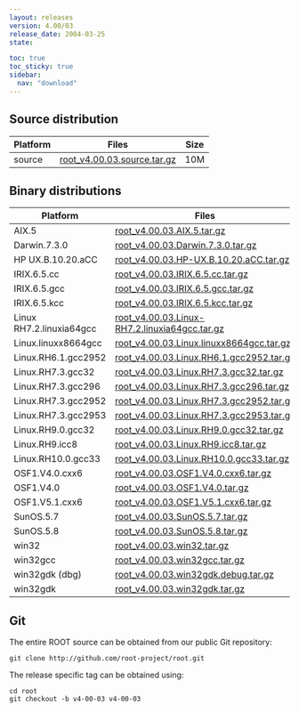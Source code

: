 ```yaml
---
layout: releases
version: 4.00/03
release_date: 2004-03-25
state:

toc: true
toc_sticky: true
sidebar:
  nav: "download"
---
```



## Source distribution

| Platform       | Files | Size |
|-----------|-------|-----|
| source | [root_v4.00.03.source.tar.gz](https://root.cern.ch/download/root_v4.00.03.source.tar.gz) |  10M |


## Binary distributions

| Platform       | Files | Size |
|-----------|-------|-----|
| AIX.5 | [root_v4.00.03.AIX.5.tar.gz](https://root.cern.ch/download/root_v4.00.03.AIX.5.tar.gz) |  20M |
| Darwin.7.3.0 | [root_v4.00.03.Darwin.7.3.0.tar.gz](https://root.cern.ch/download/root_v4.00.03.Darwin.7.3.0.tar.gz) |  31M |
| HP UX.B.10.20.aCC | [root_v4.00.03.HP-UX.B.10.20.aCC.tar.gz](https://root.cern.ch/download/root_v4.00.03.HP-UX.B.10.20.aCC.tar.gz) |  22M |
| IRIX.6.5.cc | [root_v4.00.03.IRIX.6.5.cc.tar.gz](https://root.cern.ch/download/root_v4.00.03.IRIX.6.5.cc.tar.gz) |  21M |
| IRIX.6.5.gcc | [root_v4.00.03.IRIX.6.5.gcc.tar.gz](https://root.cern.ch/download/root_v4.00.03.IRIX.6.5.gcc.tar.gz) |  25M |
| IRIX.6.5.kcc | [root_v4.00.03.IRIX.6.5.kcc.tar.gz](https://root.cern.ch/download/root_v4.00.03.IRIX.6.5.kcc.tar.gz) |  18M |
| Linux RH7.2.linuxia64gcc | [root_v4.00.03.Linux-RH7.2.linuxia64gcc.tar.gz](https://root.cern.ch/download/root_v4.00.03.Linux-RH7.2.linuxia64gcc.tar.gz) |  18M |
| Linux.linuxx8664gcc | [root_v4.00.03.Linux.linuxx8664gcc.tar.gz](https://root.cern.ch/download/root_v4.00.03.Linux.linuxx8664gcc.tar.gz) |  14M |
| Linux.RH6.1.gcc2952 | [root_v4.00.03.Linux.RH6.1.gcc2952.tar.gz](https://root.cern.ch/download/root_v4.00.03.Linux.RH6.1.gcc2952.tar.gz) |  17M |
| Linux.RH7.3.gcc32 | [root_v4.00.03.Linux.RH7.3.gcc32.tar.gz](https://root.cern.ch/download/root_v4.00.03.Linux.RH7.3.gcc32.tar.gz) |  16M |
| Linux.RH7.3.gcc296 | [root_v4.00.03.Linux.RH7.3.gcc296.tar.gz](https://root.cern.ch/download/root_v4.00.03.Linux.RH7.3.gcc296.tar.gz) |  18M |
| Linux.RH7.3.gcc2952 | [root_v4.00.03.Linux.RH7.3.gcc2952.tar.gz](https://root.cern.ch/download/root_v4.00.03.Linux.RH7.3.gcc2952.tar.gz) |  18M |
| Linux.RH7.3.gcc2953 | [root_v4.00.03.Linux.RH7.3.gcc2953.tar.gz](https://root.cern.ch/download/root_v4.00.03.Linux.RH7.3.gcc2953.tar.gz) |  18M |
| Linux.RH9.0.gcc32 | [root_v4.00.03.Linux.RH9.0.gcc32.tar.gz](https://root.cern.ch/download/root_v4.00.03.Linux.RH9.0.gcc32.tar.gz) |  16M |
| Linux.RH9.icc8 | [root_v4.00.03.Linux.RH9.icc8.tar.gz](https://root.cern.ch/download/root_v4.00.03.Linux.RH9.icc8.tar.gz) |  20M |
| Linux.RH10.0.gcc33 | [root_v4.00.03.Linux.RH10.0.gcc33.tar.gz](https://root.cern.ch/download/root_v4.00.03.Linux.RH10.0.gcc33.tar.gz) |  14M |
| OSF1.V4.0.cxx6 | [root_v4.00.03.OSF1.V4.0.cxx6.tar.gz](https://root.cern.ch/download/root_v4.00.03.OSF1.V4.0.cxx6.tar.gz) |  18M |
| OSF1.V4.0 | [root_v4.00.03.OSF1.V4.0.tar.gz](https://root.cern.ch/download/root_v4.00.03.OSF1.V4.0.tar.gz) |  21M |
| OSF1.V5.1.cxx6 | [root_v4.00.03.OSF1.V5.1.cxx6.tar.gz](https://root.cern.ch/download/root_v4.00.03.OSF1.V5.1.cxx6.tar.gz) |  18M |
| SunOS.5.7 | [root_v4.00.03.SunOS.5.7.tar.gz](https://root.cern.ch/download/root_v4.00.03.SunOS.5.7.tar.gz) |  21M |
| SunOS.5.8 | [root_v4.00.03.SunOS.5.8.tar.gz](https://root.cern.ch/download/root_v4.00.03.SunOS.5.8.tar.gz) |  20M |
| win32 | [root_v4.00.03.win32.tar.gz](https://root.cern.ch/download/root_v4.00.03.win32.tar.gz) |  17M |
| win32gcc | [root_v4.00.03.win32gcc.tar.gz](https://root.cern.ch/download/root_v4.00.03.win32gcc.tar.gz) |  20M |
| win32gdk (dbg) | [root_v4.00.03.win32gdk.debug.tar.gz](https://root.cern.ch/download/root_v4.00.03.win32gdk.debug.tar.gz) |  27M |
| win32gdk | [root_v4.00.03.win32gdk.tar.gz](https://root.cern.ch/download/root_v4.00.03.win32gdk.tar.gz) |  16M |


## Git
The entire ROOT source can be obtained from our public Git repository:

~~~
git clone http://github.com/root-project/root.git
~~~
The release specific tag can be obtained using:
~~~
cd root
git checkout -b v4-00-03 v4-00-03
~~~

